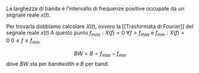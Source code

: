 La larghezza di banda è l’intervallo di frequenze positive occupate da un segnale reale $x(t)$.

Per trovarla dobbiamo calcolare $X(t)$, ovvero la [[Trasformata di Fourier]] del segnale reale $x(t)$
A questo punto $f_{max}: X(f)=0\ \forall f> f_{max}$ e $f_{min}: X(f)=0\ 0\le f\le f_{min}$

$$BW=B = f_{max}-f_{min}$$
dove $BW$ sta per bandwidth e $B$ per band.